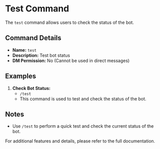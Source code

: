 # Test Command

The `test` command allows users to check the status of the bot.

## Command Details

-   **Name:** `test`
-   **Description:** Test bot status
-   **DM Permission:** No (Cannot be used in direct messages)

## Examples

1. **Check Bot Status:**
    - `/test`
    - This command is used to test and check the status of the bot.

## Notes

-   Use `/test` to perform a quick test and check the current status of the bot.

For additional features and details, please refer to the full documentation.
